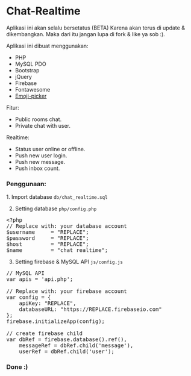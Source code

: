# Chat-Realtime

Aplikasi ini akan selalu bersetatus (BETA) Karena akan terus di update & dikembangkan. Maka dari itu jangan lupa di fork & like ya sob :).

Aplikasi ini dibuat menggunakan:
- PHP
- MySQL PDO
- Bootstrap
- jQuery
- Firebase
- Fontawesome
- <a href="https://github.com/OneSignal/emoji-picker">Emoji-picker</a>

Fitur:
- Public rooms chat.
- Private chat with user.

Realtime:
- Status user online or offline.
- Push new user login.
- Push new message.
- Push inbox count.

<h3>Penggunaan:</h3>
1. Import database <code>db/chat_realtime.sql</code>

2. Setting database <code>php/config.php</code>
<pre>
&lt;?php
// Replace with: your database account
$username     = "REPLACE";
$password     = "REPLACE";
$host         = "REPLACE";
$name         = "chat_realtime";
</pre>
3. Setting firebase & MySQL API <code>js/config.js</code>
<pre>
// MySQL API
var apis = 'api.php'; 

// Replace with: your firebase account
var config = {
    apiKey: "REPLACE",
    databaseURL: "https://REPLACE.firebaseio.com"
};
firebase.initializeApp(config);

// create firebase child
var dbRef = firebase.database().ref(),
	messageRef = dbRef.child('message'),
	userRef = dbRef.child('user');
</pre>

<h3>Done :)</h3>
